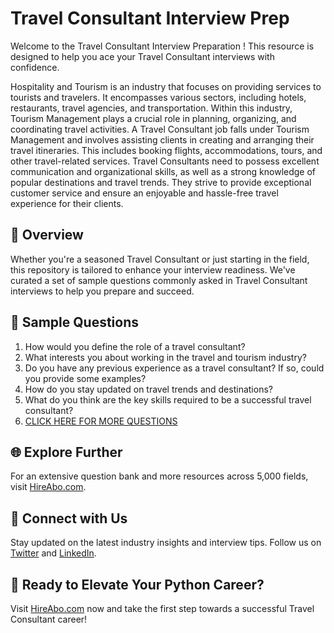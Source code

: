 # Travel Consultant Interview Prep

Welcome to the Travel Consultant Interview Preparation ! This resource is designed to help you ace your Travel Consultant interviews with confidence.

Hospitality and Tourism is an industry that focuses on providing services to tourists and travelers. It encompasses various sectors, including hotels, restaurants, travel agencies, and transportation. Within this industry, Tourism Management plays a crucial role in planning, organizing, and coordinating travel activities. A Travel Consultant job falls under Tourism Management and involves assisting clients in creating and arranging their travel itineraries. This includes booking flights, accommodations, tours, and other travel-related services. Travel Consultants need to possess excellent communication and organizational skills, as well as a strong knowledge of popular destinations and travel trends. They strive to provide exceptional customer service and ensure an enjoyable and hassle-free travel experience for their clients.

## 🚀 Overview

Whether you're a seasoned Travel Consultant or just starting in the field, this repository is tailored to enhance your interview readiness. We've curated a set of sample questions commonly asked in Travel Consultant interviews to help you prepare and succeed.

## 📝 Sample Questions

1. How would you define the role of a travel consultant?
2. What interests you about working in the travel and tourism industry?
3. Do you have any previous experience as a travel consultant? If so, could you provide some examples?
4. How do you stay updated on travel trends and destinations?
5. What do you think are the key skills required to be a successful travel consultant?
6. [CLICK HERE FOR MORE QUESTIONS](https://hireabo.com/job/11_1_15/Travel%20Consultant)

## 🌐 Explore Further

For an extensive question bank and more resources across 5,000 fields, visit [HireAbo.com](https://www.hireabo.com).

## 📱 Connect with Us

Stay updated on the latest industry insights and interview tips. Follow us on [Twitter](https://twitter.com/hireabo) and [LinkedIn](https://www.linkedin.com/in/hire-abo-3609972a8/).

## 🚀 Ready to Elevate Your Python Career?

Visit [HireAbo.com](https://www.hireabo.com) now and take the first step towards a successful Travel Consultant career!